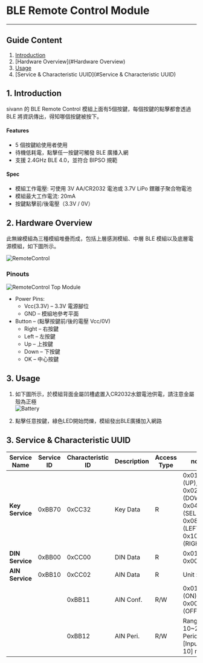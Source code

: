 # BLE Remote Control Module
---  

## Guide Content  

1. [Introduction](#Introduction)  
2. [Hardware Overview](#Hardware Overview)  
3. [Usage](#Usage)  
4. [Service & Characteristic UUID](#Service & Characteristic UUID)  


<a name="Introduction"></a>
## 1. Introduction  

sivann 的 BLE Remote Control 模組上面有5個按鍵，每個按鍵的點擊都會透過 BLE 將資訊傳出，得知哪個按鍵被按下。  

#### Features  
 * 5 個按鍵給使用者使用  
 * 待機低耗電，點擊任一按鍵可觸發 BLE 廣播入網  
 * 支援 2.4GHz BLE 4.0，並符合 BIPSO 規範  

#### Spec  
 * 模組工作電壓: 可使用 3V AA/CR2032 電池或 3.7V LiPo 鋰離子聚合物電池  
 * 模組最大工作電流: 20mA   
 * 按鍵點擊前/後電壓（3.3V / 0V）  


<a name="Hardware Overview"></a>
## 2. Hardware Overview  

此無線模組為三種模組堆疊而成，包括上層感測模組、中層 BLE 模組以及底層電源模組，如下圖所示。  

![RemoteControl](http://i.imgur.com/PxBDAJQl.png "RemoteControl")  

### Pinouts  
![RemoteControl Top Module](http://i.imgur.com/vEMSWk2m.png "RemoteControl Top Module")  

* Power Pins:  
  * Vcc(3.3V) – 3.3V 電源腳位  
  * GND – 模組地參考平面  
* Button – (點擊按鍵前/後的電壓 Vcc/0V)  
  * Right – 右按鍵  
  * Left – 左按鍵  
  * Up – 上按鍵  
  * Down – 下按鍵  
  * OK – 中心按鍵  


<a name="Usage"></a>
## 3. Usage  

1. 如下圖所示，於模組背面金屬凹槽處置入CR2032水銀電池供電，請注意金屬殼為正極  
![Battery](http://i.imgur.com/N79YOCmm.png "Battery")  

2. 點擊任意按鍵，綠色LED開始閃爍，模組發出BLE廣播加入網路  


<a name="Service & Characteristic UUID"></a>
## 3. Service & Characteristic UUID  

|  Service Name     |  Service ID  |  Characteristic ID  |  Description     |  Access Type  |  note                                                              |  
|-------------------|--------------|---------------------|------------------|---------------|--------------------------------------------------------------------|  
|  **Key Service**  |   0xBB70     |  0xCC32             |  Key Data        |  R            |  0x01 (UP), 0x02 (DOWN), 0x04 (SELECT), 0x08 (LEFT), 0x10 (RIGHT)  |  
|  **DIN Service**  |   0xBB00     |  0xCC00             |  DIN Data        |  R            |  0x01 (H), 0x00 (L)                                                |  
|  **AIN Service**  |   0xBB10     |  0xCC02             |  AIN Data        |  R            |  Unit : mV                                                         |  
|                   |              |  0xBB11             |  AIN Conf.       |  R/W          |  0x01 (ON), 0x00 (OFF)                                             |  
|                   |              |  0xBB12             |  AIN Peri.       |  R/W          |  Range 10~255, Period = [Input * 10] ms                            |  
